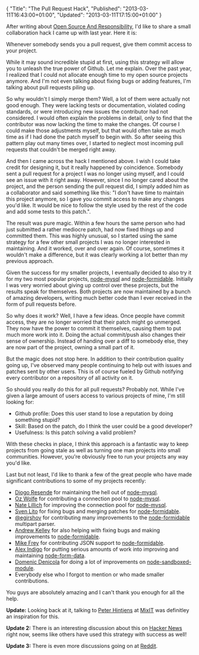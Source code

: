 {
  "Title": "The Pull Request Hack",
  "Published": "2013-03-11T16:43:00+01:00",
  "Updated": "2013-03-11T17:15:00+01:00"
}

After writing about [Open Source And
Responsibility](/2013/03/07/open-source-and-responsibility.html), I'd like to
share a small collaboration hack I came up with last year. Here it is:

Whenever somebody sends you a pull request, give them commit access to your
project.

While it may sound incredible stupid at first, using this strategy will allow
you to unleash the true power of Github. Let me explain. Over the past year, I
realized that I could not allocate enough time to my open source projects
anymore. And I'm not even talking about fixing bugs or adding features, I'm
talking about pull requests piling up.

So why wouldn't I simply merge them? Well, a lot of them were actually not good
enough. They were lacking tests or documentation, violated coding standards, or
were introducing new issues the contributor had not considered. I would often
explain the problems in detail, only to find that the contributor was now
lacking the time to make the changes.  Of course I could make those adjustments
myself, but that would often take as much time as if I had done the patch
myself to begin with. So after seeing this pattern play out many times over, I
started to neglect most incoming pull requests that couldn't be merged right
away.

And then I came across the hack I mentioned above. I wish I could take credit
for designing it, but it really happened by coincidence. Somebody sent a pull
request for a project I was no longer using myself, and I could see an issue
with it right away. However, since I no longer cared about the project, and the
person sending the pull request did, I simply added him as a collaborator and
said something like this: "I don't have time to maintain this project anymore,
so I gave you commit access to make any changes you'd like. It would be nice to
follow the style used by the rest of the code and add some tests to this
patch.".

The result was pure magic. Within a few hours the same person who had just
submitted a rather mediocre patch, had now fixed things up and committed them.
This was highly unusual, so I started using the same strategy for a few other
small projects I was no longer interested in maintaining. And it worked, over
and over again. Of course, sometimes it wouldn't make a difference, but it was
clearly working a lot better than my previous approach.

Given the success for my smaller projects, I eventually decided to also try it
for my two most popular projects,
[node-mysql](https://github.com/felixge/node-mysql) and
[node-formidable](https://github.com/felixge/node-formidable). Initially I was
very worried about giving up control over these projects, but the results speak
for themselves.  Both  projects are now maintained by a bunch of amazing
developers, writing much better code than I ever received in the form of pull
requests before.

So why does it work? Well, I have a few ideas. Once people have commit access,
they are no longer worried that their patch might go unmerged. They now have
the power to commit it themselves, causing them to put much more work into it.
Doing the actual commit/push also changes their sense of ownership. Instead
of handing over a diff to somebody else, they are now part of the project,
owning a small part of it.

But the magic does not stop here. In addition to their contribution quality
going up, I've observed many people continuing to help out with issues and
patches sent by other users. This is of course fueled by Github notifying every
contributor on a repository of all activity on it.

So should you really do this for all pull requests? Probably not. While I've
given a large amount of users access to various projects of mine, I'm still
looking for:

* Github profile: Does this user stand to lose a reputation by doing something
  stupid?
* Skill: Based on the patch, do I think the user could be a good developer?
* Usefulness: Is this patch solving a valid problem?

With these checks in place, I think this approach is a fantastic way to keep
projects from going stale as well as turning one man projects into small
communities. However, you're obviously free to run your projects any way you'd
like.

Last but not least, I'd like to thank a few of the great people who have made
significant contributions to some of my projects recently:

* [Diogo Resende](https://github.com/dresende) for maintaining the hell out of
  [node-mysql](https://github.com/felixge/node-mysql).
* [Oz Wolfe](https://github.com/CaptainOz) for contributing a connection pool
  to [node-mysql](https://github.com/felixge/node-mysql).
* [Nate Lillich](https://github.com/NateLillich) for improving the connection pool
  for [node-mysql](https://github.com/felixge/node-mysql).
* [Sven Lito](https://github.com/svnlto) for fixing bugs and merging patches
  for [node-formidable](https://github.com/felixge/node-formidable).
* [@egirshov](https://github.com/egirshov) for contributing many improvements
  to the [node-formidable](https://github.com/felixge/node-formidable)
  multipart parser.
* [Andrew Kelley](https://github.com/superjoe30) for also helping with fixing
  bugs and making improvements to
  [node-formidable](https://github.com/felixge/node-formidable).
* [Mike Frey](https://github.com/mikefrey) for contributing JSON support to
  [node-formidable](https://github.com/felixge/node-formidable).
* [Alex Indigo](https://github.com/alexindigo) for putting serious amounts of
  work into improving and maintaining
  [node-form-data](https://github.com/felixge/node-form-data).
* [Domenic Denicola](https://github.com/domenic) for doing a lot of
  improvements on
  [node-sandboxed-module](https://github.com/felixge/node-sandboxed-module).
* Everybody else who I forgot to mention or who made smaller contributions.

You guys are absolutely amazing and I can't thank you enough for all the help.

**Update:** Looking back at it, talking to [Peter
Hintjens](https://twitter.com/hintjens) at [MixIT](http://www.mix-it.fr/) was
definitley an inspiration for this.

**Update 2:** There is an interesting discussion about this on [Hacker
News](http://news.ycombinator.com/item?id=5357417) right now, seems like others
have used this strategy with success as well!

**Update 3:** There is even more discussions going on at
[Reddit](http://www.reddit.com/r/programming/comments/1a7gns/whenever_somebody_sends_you_a_pull_request_give/).
